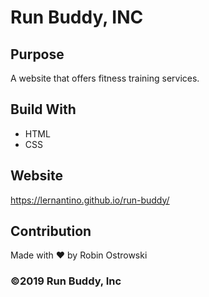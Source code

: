 # Run Buddy, INC

## Purpose
A website that offers fitness training services.

## Build With
* HTML
* CSS

## Website
https://lernantino.github.io/run-buddy/

## Contribution
Made with ❤️ by Robin Ostrowski

### ©️2019 Run Buddy, Inc
